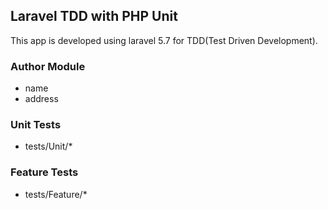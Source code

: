 ## Laravel TDD with PHP Unit ##
This app is developed using laravel 5.7 for TDD(Test Driven Development).


### Author Module
- name 
- address 

### Unit Tests
- tests/Unit/*

### Feature Tests
- tests/Feature/*


